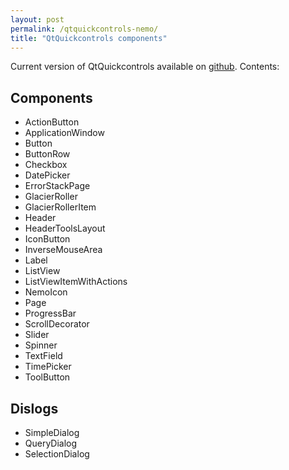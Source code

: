 ```yaml
---
layout: post
permalink: /qtquickcontrols-nemo/
title: "QtQuickcontrols components"
---
```


Current version of QtQuickcontrols available on <a href="https://github.com/nemomobile/qtquickcontrols-nemo">github</a>. Contents:
<h2>Components</h2>
<ul>
  <li>ActionButton</li>
  <li>ApplicationWindow</li>
  <li>Button</li>
  <li>ButtonRow</li>
  <li>Checkbox</li>
  <li>DatePicker</li>
  <li>ErrorStackPage</li>
  <li>GlacierRoller</li>
  <li>GlacierRollerItem</li>
  <li>Header</li>
  <li>HeaderToolsLayout</li>
  <li>IconButton</li>
  <li>InverseMouseArea</li>
  <li>Label</li>
  <li>ListView</li>
  <li>ListViewItemWithActions</li>
  <li>NemoIcon</li>
  <li>Page</li>
  <li>ProgressBar</li>
  <li>ScrollDecorator</li>
  <li>Slider</li>
  <li>Spinner</li>
  <li>TextField</li>
  <li>TimePicker</li>
  <li>ToolButton</li>
</ul>
<h2>Dislogs</h2>
<ul>
  <li>SimpleDialog</li>
  <li>QueryDialog</li>
  <li>SelectionDialog</li>
</ul>
